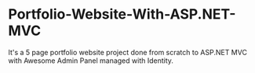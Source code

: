 # Portfolio-Website-With-ASP.NET-MVC
It's a 5 page portfolio website project done from scratch to ASP.NET MVC with Awesome Admin Panel managed with Identity.
